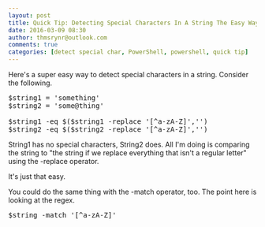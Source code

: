 ```yaml
---
layout: post
title: Quick Tip: Detecting Special Characters In A String The Easy Way
date: 2016-03-09 08:30
author: thmsrynr@outlook.com
comments: true
categories: [detect special char, PowerShell, powershell, quick tip]
---
```

Here's a super easy way to detect special characters in a string. Consider the following.

<pre class="lang:ps decode:true ">$string1 = 'something'
$string2 = 'some@thing'

$string1 -eq $($string1 -replace '[^a-zA-Z]','')
$string2 -eq $($string2 -replace '[^a-zA-Z]','')</pre>

String1 has no special characters, String2 does. All I'm doing is comparing the string to "the string if we replace everything that isn't a regular letter" using the -replace operator.

It's just that easy.

You could do the same thing with the -match operator, too. The point here is looking at the regex.

<pre class="lang:ps decode:true  ">$string -match '[^a-zA-Z]'</pre>
